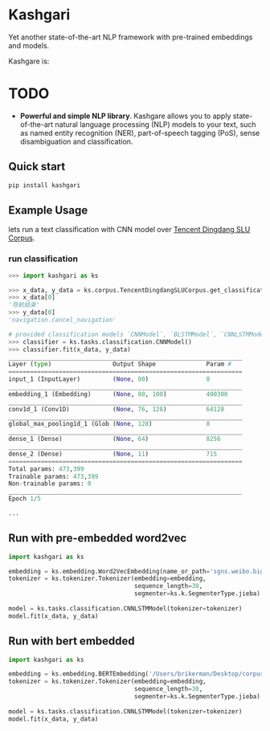 # Kashgari
Yet another state-of-the-art NLP framework with pre-trained embeddings and models.

Kashgare is:

# TODO
* **Powerful and simple NLP library**. Kashgare allows you to apply state-of-the-art natural language processing (NLP) models to your text, such as named entity recognition (NER), part-of-speech tagging (PoS), sense disambiguation and classification.

## Quick start
```bash
pip install kashgari
```

## Example Usage

lets run a text classification with CNN model over [Tencent Dingdang SLU Corpus](http://tcci.ccf.org.cn/conference/2018/taskdata.php).

### run classification

```python
>>> import kashgari as ks

>>> x_data, y_data = ks.corpus.TencentDingdangSLUCorpus.get_classification_data()
>>> x_data[0]
'导航结束'
>>> y_data[0]
'navigation.cancel_navigation'

# provided classification models `CNNModel`, `BLSTMModel`, `CNNLSTMModel` 
>>> classifier = ks.tasks.classification.CNNModel()
>>> classifier.fit(x_data, y_data)
_________________________________________________________________
Layer (type)                 Output Shape              Param #   
=================================================================
input_1 (InputLayer)         (None, 80)                0         
_________________________________________________________________
embedding_1 (Embedding)      (None, 80, 100)           400300    
_________________________________________________________________
conv1d_1 (Conv1D)            (None, 76, 128)           64128     
_________________________________________________________________
global_max_pooling1d_1 (Glob (None, 128)               0         
_________________________________________________________________
dense_1 (Dense)              (None, 64)                8256      
_________________________________________________________________
dense_2 (Dense)              (None, 11)                715       
=================================================================
Total params: 473,399
Trainable params: 473,399
Non-trainable params: 0
_________________________________________________________________
Epoch 1/5

... 
```

## Run with pre-embedded word2vec

```python
import kashgari as ks

embedding = ks.embedding.Word2VecEmbedding(name_or_path='sgns.weibo.bigram')
tokenizer = ks.tokenizer.Tokenizer(embedding=embedding,
                                   sequence_length=30,
                                   segmenter=ks.k.SegmenterType.jieba)
                                   
model = ks.tasks.classification.CNNLSTMModel(tokenizer=tokenizer)
model.fit(x_data, y_data)
```

## Run with bert embedded

```python
import kashgari as ks

embedding = ks.embedding.BERTEmbedding('/Users/brikerman/Desktop/corpus/bert/chinese_L-12_H-768_A-12')
tokenizer = ks.tokenizer.Tokenizer(embedding=embedding,
                                   sequence_length=30,
                                   segmenter=ks.k.SegmenterType.jieba)
                                   
model = ks.tasks.classification.CNNLSTMModel(tokenizer=tokenizer)
model.fit(x_data, y_data)
```